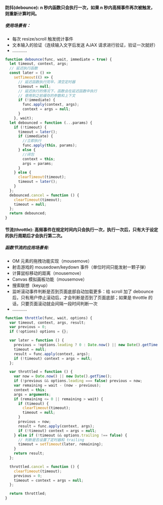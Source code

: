 
#### 防抖(debounce): n 秒内函数只会执行一次，如果 n 秒内高频事件再次被触发，则重新计算时间。

##### 使用场景有：

- 每次 resize/scroll 触发统计事件
- 文本输入的验证（连续输入文字后发送 AJAX 请求进行验证，验证一次就好）
- …………

```javascript
function debounce(func, wait, immediate = true) {
  let timeout, context, args;
  // 延迟执行函数
  const later = () =>
    setTimeout(() => {
      // 延迟函数执行完毕，清空定时器
      timeout = null;
      // 延迟执行的情况下，函数会在延迟函数中执行
      // 使用到之前缓存的参数和上下文
      if (!immediate) {
        func.apply(context, args);
        context = args = null;
      }
    }, wait);
  let debounced = function (...params) {
    if (!timeout) {
      timeout = later();
      if (immediate) {
        //立即执行
        func.apply(this, params);
      } else {
        //闭包
        context = this;
        args = params;
      }
    } else {
      clearTimeout(timeout);
      timeout = later();
    }
  };
  debounced.cancel = function () {
    clearTimeout(timeout);
    timeout = null;
  };
  return debounced;
}
```

#### 节流(throttle): 高频事件在规定时间内只会执行一次，执行一次后，只有大于设定的执行周期后才会执行第二次。

##### 函数节流的应用场景有:

- OM 元素的拖拽功能实现（mousemove）
- 射击游戏的 mousedown/keydown 事件（单位时间只能发射一颗子弹）
- 计算鼠标移动的距离（mousemove）
- Canvas 模拟画板功能（mousemove）
- 搜索联想（keyup）
- 监听滚动事件判断是否到页面底部自动加载更多：给 scroll 加了 debounce 后，只有用户停止滚动后，才会判断是否到了页面底部；如果是 throttle 的话，只要页面滚动就会间隔一段时间判断一次
- …………

```javascript
function throttle(func, wait, options) {
  var timeout, context, args, result;
  var previous = 0;
  if (!options) options = {};

  var later = function () {
    previous = !options.leading ? 0 : Date.now() || new Date().getTime();
    timeout = null;
    result = func.apply(context, args);
    if (!timeout) context = args = null;
  };

  var throttled = function () {
    var now = Date.now() || new Date().getTime();
    if (!previous && options.leading === false) previous = now;
    var remaining = wait - (now - previous);
    context = this;
    args = arguments;
    if (remaining <= 0 || remaining > wait) {
      if (timeout) {
        clearTimeout(timeout);
        timeout = null;
      }
      previous = now;
      result = func.apply(context, args);
      if (!timeout) context = args = null;
    } else if (!timeout && options.trailing !== false) {
      // 判断是否设置了定时器和 trailing
      timeout = setTimeout(later, remaining);
    }
    return result;
  };

  throttled.cancel = function () {
    clearTimeout(timeout);
    previous = 0;
    timeout = context = args = null;
  };

  return throttled;
}
```
